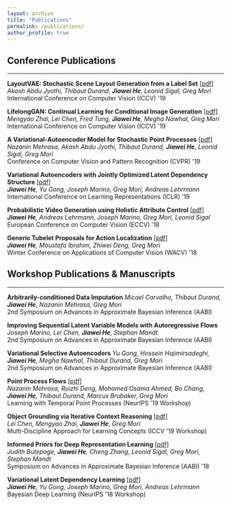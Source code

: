 ```yaml
---
layout: archive
title: "Publications"
permalink: /publications/
author_profile: true
---
```

## Conference Publications
___

**LayoutVAE: Stochastic Scene Layout Generation from a Label Set** [[pdf]](https://arxiv.org/pdf/1907.10719.pdf)   
*Akash Abdu Jyothi, Thibaut Durand, __Jiawei He__,  Leonid Sigal, Greg Mori*   
International Conference on Computer Vision (ICCV) '19 


**LifelongGAN: Continual Learning for Conditional Image Generation** [[pdf]](https://arxiv.org/pdf/1907.10107)  
*Mengyao Zhai, Lei Chen, Fred Tung, __Jiawei He__,  Megha Nawhal, Greg Mori*  
International Conference on Computer Vision (ICCV) '19 


**A Variational-Autoencoder Model for Stochastic Point Processes** [[pdf]](http://openaccess.thecvf.com/content_CVPR_2019/papers/Mehrasa_A_Variational_Auto-Encoder_Model_for_Stochastic_Point_Processes_CVPR_2019_paper.pdf)   
*Nazanin Mehrasa, Akash Abdu Jyothi, Thibaut Durand, __Jiawei He__,  Leonid Sigal, Greg Mori*  
Conference on Computer Vision and Pattern Recognition (CVPR) '19 


**Variational Autoencoders with Jointly Optimized Latent Dependency Structure** [[pdf]](../files/papers/2019/variational_latent_dependency_learning/iclr_2019_paper.pdf)  
*__Jiawei He__, Yu Gong, Joseph Marino, Greg Mori, Andreas Lehrmann*  
International Conference on Learning Representations (ICLR) '19 


**Probabilistic Video Generation using Holistic Attribute Control** [[pdf]](http://openaccess.thecvf.com/content_ECCV_2018/papers/Jiawei_He_Probabilistic_Video_Generation_ECCV_2018_paper.pdf)     
*__Jiawei He__, Andreas Lehrmann, Joseph Marino, Greg Mori, Leonid Sigal*  
European Conference on Computer Vision (ECCV) '18  


**Generic Tubelet Proposals for Action Localization** [[pdf]](https://arxiv.org/pdf/1705.10861)  
*__Jiawei He__, Moustafa Ibrahim, Zhiwei Deng, Greg Mori*   
Winter Conference on Applications of Computer Vision (WACV) '18


## Workshop Publications & Manuscripts
___

**Arbitrarily-conditioned Data Imputation** 
*Micael Carvalho, Thibaut Durand,  __Jiawei He__, Nazanin Mehrasa, Greg Mori*  
2nd Symposium on Advances in Approximate Bayesian Inference (AABI)

**Improving Sequential Latent Variable Models with Autoregressive Flows** 
*Joseph Marino, Lei Chen, __Jiawei He__, Stephan Mandt*  
2nd Symposium on Advances in Approximate Bayesian Inference (AABI)

**Variational Selective Autoencoders** 
*Yu Gong, Hossein Hajimirsadeghi, __Jiawei He__, Megha Nawhal, Thibaut Durand, Greg Mori*  
2nd Symposium on Advances in Approximate Bayesian Inference (AABI)

**Point Process Flows** [[pdf]](https://arxiv.org/pdf/1910.08281.pdf)  
*Nazanin Mehrasa, Ruizhi Deng, Mohamed Osama Ahmed, Bo Chang,  __Jiawei He__, Thibaut Durand, Marcus Brubaker, Greg Mori*  
Learning with Temporal Point Processes (NeurIPS '19 Workshop)

**Object Grounding via Iterative Context Reasoning** [[pdf]](http://openaccess.thecvf.com/content_ICCVW_2019/papers/MDALC/Chen_Object_Grounding_via_Iterative_Context_Reasoning_ICCVW_2019_paper.pdf)    
*Lei Chen, Mengyao Zhai, __Jiawei He__, Greg Mori*  
Multi-Discipline Approach for Learning Concepts (ICCV '19 Workshop)

**Informed Priors for Deep Representation Learning** [[pdf]](http://approximateinference.org/2018/accepted/ButepageEtAl2018.pdf)  
*Judith Butepage, __Jiawei He__, Cheng Zhang, Leonid Sigal, Greg Mori, Stephan Mandt*   
Symposium on Advances in Approximate Bayesian Inference (AABI) '18 

**Variational Latent Dependency Learning** [[pdf]](../files/papers/2019/variational_latent_dependency_learning/variational_latent_dependency_learning_workshop.pdf)   
*__Jiawei He__, Yu Gong, Joseph Marino, Greg Mori, Andreas Lehrmann*  
Bayesian Deep Learning (NeurIPS '18 Workshop)


